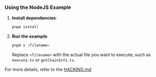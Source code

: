 ### Using the NodeJS Example

1. **Install dependencies**:
    ```sh
    pnpm install
    ```

2. **Run the example**:
    ```sh
    pnpm x <filename>
    ```

    Replace `<filename>` with the actual file you want to execute, such as `execute.ts` or `getChainInfo.ts`.

For more details, refer to the [HACKING.md](../../HACKING.md)
